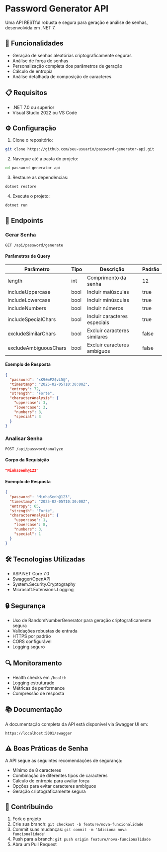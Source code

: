 # Password Generator API

Uma API RESTful robusta e segura para geração e análise de senhas, desenvolvida em .NET 7.

## 🚀 Funcionalidades

- Geração de senhas aleatórias criptograficamente seguras
- Análise de força de senhas
- Personalização completa dos parâmetros de geração
- Cálculo de entropia
- Análise detalhada de composição de caracteres

## 📋 Requisitos

- .NET 7.0 ou superior
- Visual Studio 2022 ou VS Code

## ⚙️ Configuração

1. Clone o repositório:
```bash
git clone https://github.com/seu-usuario/password-generator-api.git
```

2. Navegue até a pasta do projeto:
```bash
cd password-generator-api
```

3. Restaure as dependências:
```bash
dotnet restore
```

4. Execute o projeto:
```bash
dotnet run
```

## 🔧 Endpoints

### Gerar Senha
```http
GET /api/password/generate
```

#### Parâmetros de Query
| Parâmetro | Tipo | Descrição | Padrão |
|-----------|------|-----------|---------|
| length | int | Comprimento da senha | 12 |
| includeUppercase | bool | Incluir maiúsculas | true |
| includeLowercase | bool | Incluir minúsculas | true |
| includeNumbers | bool | Incluir números | true |
| includeSpecialChars | bool | Incluir caracteres especiais | true |
| excludeSimilarChars | bool | Excluir caracteres similares | false |
| excludeAmbiguousChars | bool | Excluir caracteres ambíguos | false |

#### Exemplo de Resposta
```json
{
  "password": "xK9#mP2$vL5@",
  "timestamp": "2025-02-05T10:30:00Z",
  "entropy": 72,
  "strength": "Forte",
  "characterAnalysis": {
    "uppercase": 3,
    "lowercase": 3,
    "numbers": 3,
    "special": 3
  }
}
```

### Analisar Senha
```http
POST /api/password/analyze
```

#### Corpo da Requisição
```json
"MinhaSenh@123"
```

#### Exemplo de Resposta
```json
{
  "password": "MinhaSenh@123",
  "timestamp": "2025-02-05T10:30:00Z",
  "entropy": 65,
  "strength": "Forte",
  "characterAnalysis": {
    "uppercase": 1,
    "lowercase": 8,
    "numbers": 3,
    "special": 1
  }
}
```

## 🛠️ Tecnologias Utilizadas

- ASP.NET Core 7.0
- Swagger/OpenAPI
- System.Security.Cryptography
- Microsoft.Extensions.Logging

## 🔒 Segurança

- Uso de RandomNumberGenerator para geração criptograficamente segura
- Validações robustas de entrada
- HTTPS por padrão
- CORS configurável
- Logging seguro

## 🔍 Monitoramento

- Health checks em `/health`
- Logging estruturado
- Métricas de performance
- Compressão de resposta

## 📚 Documentação

A documentação completa da API está disponível via Swagger UI em:
```
https://localhost:5001/swagger
```

## ⚠️ Boas Práticas de Senha

A API segue as seguintes recomendações de segurança:
- Mínimo de 8 caracteres
- Combinação de diferentes tipos de caracteres
- Cálculo de entropia para avaliar força
- Opções para evitar caracteres ambíguos
- Geração criptograficamente segura

## 🤝 Contribuindo

1. Fork o projeto
2. Crie sua branch: `git checkout -b feature/nova-funcionalidade`
3. Commit suas mudanças: `git commit -m 'Adiciona nova funcionalidade'`
4. Push para a branch: `git push origin feature/nova-funcionalidade`
5. Abra um Pull Request
